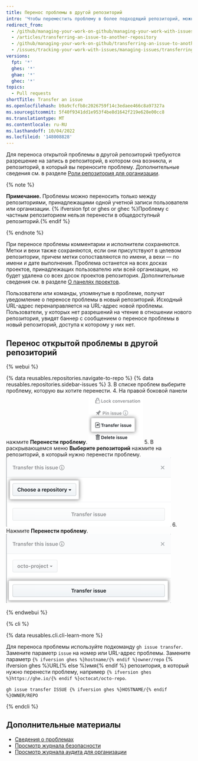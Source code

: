 ```yaml
---
title: Перенос проблемы в другой репозиторий
intro: 'Чтобы переместить проблему в более подходящий репозиторий, можно перенести открытые проблемы в другие репозитории.'
redirect_from:
  - /github/managing-your-work-on-github/managing-your-work-with-issues-and-pull-requests/transferring-an-issue-to-another-repository
  - /articles/transferring-an-issue-to-another-repository
  - /github/managing-your-work-on-github/transferring-an-issue-to-another-repository
  - /issues/tracking-your-work-with-issues/managing-issues/transferring-an-issue-to-another-repository
versions:
  fpt: '*'
  ghes: '*'
  ghae: '*'
  ghec: '*'
topics:
  - Pull requests
shortTitle: Transfer an issue
ms.openlocfilehash: b9a9cfcfb8c2026759f14c3edaee466c8a97327a
ms.sourcegitcommit: 5f40f9341dd1e953f4be8d1642f219e628e00cc8
ms.translationtype: MT
ms.contentlocale: ru-RU
ms.lasthandoff: 10/04/2022
ms.locfileid: '148008828'
---
```

Для переноса открытой проблемы в другой репозиторий требуются разрешение на запись в репозиторий, в котором она возникла, и репозиторий, в который вы переносите проблему. Дополнительные сведения см. в разделе [Роли репозитория для организации](/organizations/managing-access-to-your-organizations-repositories/repository-roles-for-an-organization).

{% note %}

**Примечание.** Проблемы можно переносить только между репозиториями, принадлежащими одной учетной записи пользователя или организации. {% ifversion fpt or ghes or ghec %}Проблему с частным репозиторием нельзя перенести в общедоступный репозиторий.{% endif %}

{% endnote %}

При переносе проблемы комментарии и исполнители сохраняются. Метки и вехи также сохраняются, если они присутствуют в целевом репозитории, причем метки сопоставляются по имени, а вехи — по имени и дате выполнения. Проблема останется на всех досках проектов, принадлежащих пользователю или всей организации, но будет удалена со всех досок проектов репозитория. Дополнительные сведения см. в разделе [О панелях проектов](/articles/about-project-boards).

Пользователи или команды, упомянутые в проблеме, получат уведомление о переносе проблемы в новый репозиторий. Исходный URL-адрес перенаправляется на URL-адрес новой проблемы. Пользователи, у которых нет разрешений на чтение в отношении нового репозитория, увидят баннер с сообщением о переносе проблемы в новый репозиторий, доступа к которому у них нет.

## Перенос открытой проблемы в другой репозиторий

{% webui %}

{% data reusables.repositories.navigate-to-repo %} {% data reusables.repositories.sidebar-issues %}
3. В списке проблем выберите проблему, которую вы хотите перенести.
4. На правой боковой панели нажмите **Перенести проблему**.
![Кнопка для переноса проблемы](/assets/images/help/repository/transfer-issue.png)
5. В раскрывающемся меню **Выберите репозиторий** нажмите на репозиторий, в который нужно перенести проблему.
![Выбор репозитория](/assets/images/help/repository/choose-a-repository.png)
6. Нажмите **Перенести проблему**.
![Кнопка переноса проблемы](/assets/images/help/repository/transfer-issue-button.png)

{% endwebui %}

{% cli %}

{% data reusables.cli.cli-learn-more %}

Для переноса проблемы используйте подкоманду `gh issue transfer`. Замените параметр `issue` на номер или URL-адрес проблемы. Замените параметр `{% ifversion ghes %}hostname/{% endif %}owner/repo` {% ifversion ghes %}URL{% else %}имя{% endif %} репозитория, в который нужно перенести проблему, например `{% ifversion ghes %}https://ghe.io/{% endif %}octocat/octo-repo`.

```shell
gh issue transfer ISSUE {% ifversion ghes %}HOSTNAME/{% endif %}OWNER/REPO
```

{% endcli %}

## Дополнительные материалы

- [Сведения о проблемах](/articles/about-issues)
- [Просмотр журнала безопасности](/articles/reviewing-your-security-log)
- [Просмотр журнала аудита для организации](/organizations/keeping-your-organization-secure/reviewing-the-audit-log-for-your-organization)
